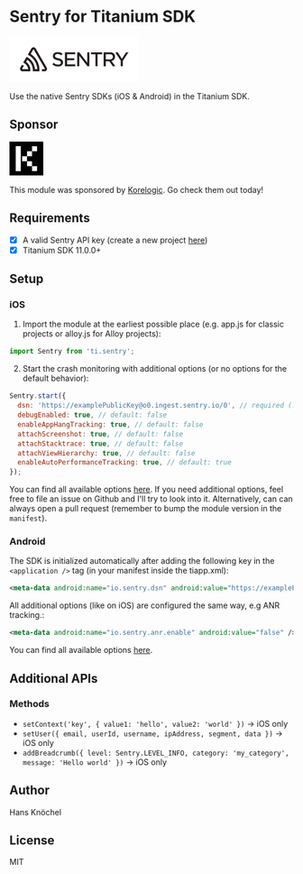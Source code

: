 # Sentry for Titanium SDK

<img src="./.github/sentry-logo.png" height="80" />

Use the native Sentry SDKs (iOS & Android) in the Titanium SDK.

## Sponsor

<img src="./.github/sponsor-logo.jpg" height="60" />

This module was sponsored by [Korelogic](https://www.korelogic.co.uk). Go check them out today!

## Requirements

- [x] A valid Sentry API key (create a new project [here](https://sentry.io/organizations/lambus/projects/new/))
- [x] Titanium SDK 11.0.0+

## Setup

### iOS

1. Import the module at the earliest possible place (e.g. app.js for classic projects or alloy.js for Alloy projects):
```js
import Sentry from 'ti.sentry';
```
2. Start the crash monitoring with additional options (or no options for the default behavior):
```js
Sentry.start({
  dsn: 'https://examplePublicKey@o0.ingest.sentry.io/0', // required (!)
  debugEnabled: true, // default: false
  enableAppHangTracking: true, // default: false
  attachScreenshot: true, // default: false
  attachStacktrace: true, // default: false
  attachViewHierarchy: true, // default: false
  enableAutoPerformanceTracking: true, // default: true
});
```
You can find all available options [here](https://docs.sentry.io/platforms/apple/guides/ios/configuration/options/).
If you need additional options, feel free to file an issue on Github and I'll try to look into it. Alternatively,
can can always open a pull request (remember to bump the module version in the `manifest`).

### Android

The SDK is initialized automatically after adding the following key in the `<application />` tag (in your manifest inside the tiapp.xml):
```xml
<meta-data android:name="io.sentry.dsn" android:value="https://examplePublicKey@o0.ingest.sentry.io/0" />
```
All additional options (like on iOS) are configured the same way, e.g ANR tracking.:
```xml
<meta-data android:name="io.sentry.anr.enable" android:value="false" />
```
You can find all available options [here](https://docs.sentry.io/platforms/android/configuration/options/).

## Additional APIs

### Methods

- `setContext('key', { value1: 'hello', value2: 'world' })` -> iOS only
- `setUser({ email, userId, username, ipAddress, segment, data })` -> iOS only
- `addBreadcrumb({ level: Sentry.LEVEL_INFO, category: 'my_category', message: 'Hello world' })` -> iOS only

## Author

Hans Knöchel

## License

MIT
